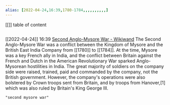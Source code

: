 ```yaml
---
alias: [2022-04-24,16:39,1780-1784,,,,,,,,,,]
---
```

[[]]
table of content
```toc
```

[[2022-04-24]] 16:39 [Second Anglo-Mysore War - Wikiwand](https://www.wikiwand.com/en/Second_Anglo-Mysore_War)
The Second Anglo-Mysore War was a conflict between the Kingdom of Mysore and the British East India Company from [[1780]] to [[1784]]. At the time, Mysore was a key French ally in India, and the conflict between Britain against the French and Dutch in the American Revolutionary War sparked Anglo-Mysorean hostilities in India. The great majority of soldiers on the company side were raised, trained, paid and commanded by the company, not the British government. However, the company's operations were also bolstered by Crown troops sent from Britain, and by troops from Hanover,[1] which was also ruled by Britain's King George III.
```query
"second mysore war"
```